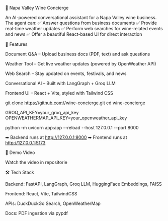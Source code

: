 🍷 Napa Valley Wine Concierge

An AI-powered conversational assistant for a Napa Valley wine business.
The agent can:
✅ Answer questions from business documents
✅ Provide real-time weather updates
✅ Perform web searches for wine-related events and news
✅ Offer a beautiful React-based UI for direct interaction

🚀 Features

Document Q&A – Upload business docs (PDF, text) and ask questions

Weather Tool – Get live weather updates (powered by OpenWeather API)

Web Search – Stay updated on events, festivals, and news

Conversational AI – Built with LangGraph + Groq LLM

Frontend UI – React + Vite, styled with Tailwind CSS

git clone https://github.com/<your-username>/wine-concierge.git
cd wine-concierge

GROQ_API_KEY=your_groq_api_key
OPENWEATHERMAP_API_KEY=your_openweather_api_key

python -m uvicorn app:app --reload --host 127.0.0.1 --port 8000

➡ Backend runs at http://127.0.0.1:8000
➡ Frontend runs at http://127.0.0.1:5173

🎥 Demo Video

Watch the video in repositorie

🛠️ Tech Stack

Backend: FastAPI, LangGraph, Groq LLM, HuggingFace Embeddings, FAISS

Frontend: React, Vite, TailwindCSS

APIs: DuckDuckGo Search, OpenWeatherMap

Docs: PDF ingestion via pypdf
